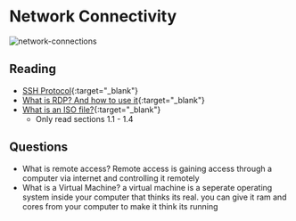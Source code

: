 # Network Connectivity

![network-connections](https://cfocussoftware.com/wp-content/uploads/2017/03/know-your-boundary.jpg)

## Reading

- [SSH Protocol](https://www.ssh.com/ssh/protocol/){:target="_blank"}
- [What is RDP? And how to use it](https://www.comparitech.com/net-admin/what-is-rdp/){:target="_blank"}
- [What is an ISO file?](https://www.lifewire.com/iso-file-2625923){:target="_blank"}
  - Only read sections 1.1 - 1.4

## Questions

- What is remote access?
Remote access is gaining access through a computer via internet and controlling it remotely
- What is a Virtual Machine?
a virtual machine is a seperate operating system inside your computer that thinks its real. you can give it ram and cores from your computer to make it think its running

